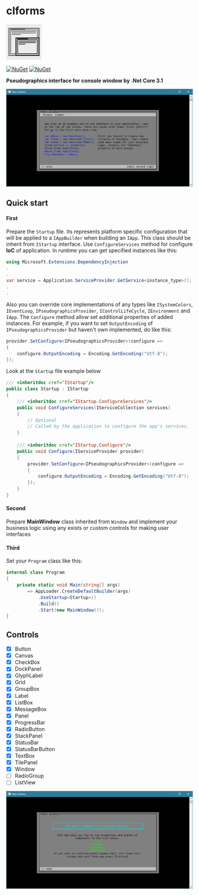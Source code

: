 # clforms

![logo](https://github.com/Ahatornn/clforms/blob/master/Images/favico.jpg)

[![NuGet](https://img.shields.io/nuget/dt/ClForms.svg)](https://www.nuget.org/packages/ClForms)
[![NuGet](https://img.shields.io/nuget/v/ClForms.svg)](https://www.nuget.org/packages/ClForms)

**Pseudographics interface for console window by .Net Core 3.1**

<img src="Images/windowExample.gif" />

## Quick start
#### First
Prepare the `Startup` file. Its represents platform specific configuration that will be applied to a `IAppBuilder` when building an `IApp`. This class should be inherit from `IStartup` interface. Use `ConfigureServices` method for configure **IoC** of application. In runtime you can get specified instances like this:
```C#
using Microsoft.Extensions.DependencyInjection
.
.
var service = Application.ServiceProvider.GetService<instance_type>();
.
.
```
Also you can override core implementations of any types like `ISystemColors`, `IEventLoop`, `IPseudographicsProvider`, `IControlLifeCycle`, `IEnvironment` and `IApp`.
The `Configure` method allow set additional properties of added instances. For example, if you want to set `OutputEncoding` of `IPseudographicsProvider` but haven't own implemented, do like this:
```C#
provider.SetConfigure<IPseudographicsProvider>(configure =>
{
    configure.OutputEncoding = Encoding.GetEncoding("Utf-8");
});
```
Look at the `Startup` file example below
```C#
/// <inheritdoc cref="IStartup"/>
public class Startup : IStartup
{
    /// <inheritdoc cref="IStartup.ConfigureServices"/>
    public void ConfigureServices(IServiceCollection services)
    {
        // Optional
        // Called by the application to configure the app's services.
    }

    /// <inheritdoc cref="IStartup.Configure"/>
    public void Configure(IServiceProvider provider)
    {
        provider.SetConfigure<IPseudographicsProvider>(configure =>
        {
            configure.OutputEncoding = Encoding.GetEncoding("Utf-8");
        });
    }
}
```
#### Second
Prepare **MainWindow** class inherited from `Window` and implement your business logic using any exists or custom controls for making user interfaces

#### Third
Set your `Program` class like this:
```C#
internal class Program
{
    private static void Main(string[] args)
        => AppLoader.CreateDefaultBuilder(args)
            .UseStartup<Startup>()
            .Build()
            .Start(new MainWindow());
}
```
## Controls
- [x] Button
- [x] Canvas
- [x] CheckBox
- [x] DockPanel
- [x] GlyphLabel
- [x] Grid
- [x] GroupBox
- [x] Label
- [x] ListBox
- [x] MessageBox
- [x] Panel
- [x] ProgressBar
- [x] RadioButton
- [x] StackPanel
- [x] StatusBar
- [x] StatusBarButton
- [x] TextBox
- [x] TilePanel
- [x] Window
- [ ] RadioGroup
- [ ] ListView
<img src="Images/panelExample.gif" />
